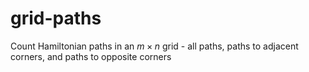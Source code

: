 # grid-paths

Count Hamiltonian paths in an $m \times n$ grid - all paths, paths to adjacent corners, and paths to opposite corners
